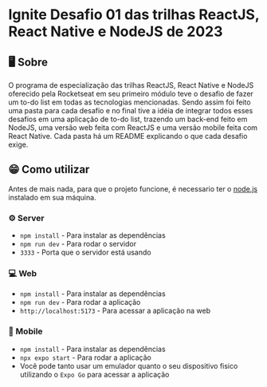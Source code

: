 # Ignite Desafio 01 das trilhas ReactJS, React Native e NodeJS de 2023

## 🖥️ Sobre

O programa de especialização das trilhas ReactJS, React Native e NodeJS oferecido pela Rocketseat em seu primeiro módulo teve o desafio de fazer um to-do list em todas as tecnologias mencionadas. Sendo assim foi feito uma pasta para cada desafio e no final tive a idéia de integrar todos esses desafios em uma aplicação de to-do list, trazendo um back-end feito em NodeJS, uma versão web feita com ReactJS e uma versão mobile feita com React Native.
Cada pasta há um README explicando o que cada desafio exige.

## 😁 Como utilizar

Antes de mais nada, para que o projeto funcione, é necessario ter o <a href='https://nodejs.org/en/' target='_blank'>node.js</a> instalado em sua máquina.

### ⚙️ Server

* `npm install` - Para instalar as dependências
* `npm run dev` - Para rodar o servidor
* `3333` - Porta que o servidor está usando

### 💻 Web

* `npm install` - Para instalar as dependências
* `npm run dev` - Para rodar a aplicação
* `http://localhost:5173` - Para acessar a aplicação na web


### 📱 Mobile

* `npm install` - Para instalar as dependências
* `npx expo start` - Para rodar a aplicação
* Você pode tanto usar um emulador quanto o seu dispositivo fisico utilizando o `Expo Go` para acessar a aplicação